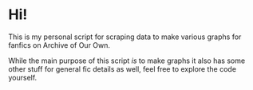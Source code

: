 # Hi!

This is my personal script for scraping data to make various graphs for fanfics on Archive of Our Own.

While the main purpose of this script _is_ to make graphs it also has some other stuff for general fic details as well, feel free to explore the code yourself.
